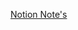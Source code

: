 

[Notion Note's](https://soft-chemistry-97d.notion.site/B-LG-SAYAR-M-MAR-S-DERS-NOTLARI-7eb0479b20c34881b427f6cd1242b521?pvs=4)
